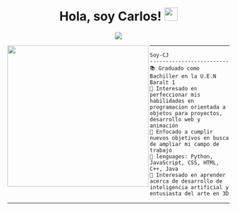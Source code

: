 <h1 align="center">
Hola, soy Carlos!
  <img src="https://avatars.githubusercontent.com/u/204794915?v=4&size=64" width="30"></h1>

<p align="center">
  <a href="https://github.com/DenverCoder1/readme-typing-svg"><img src="https://readme-typing-svg.herokuapp.com?lines=Estudiante+de+programación;Artista+3D;Freelancer;C%20|%20Python;HTML%20|%20CSS%20|%20JS%20|%20UX%20|%20UI%20|%20Blender;Siempre%20Aprendiendo%20Cosas%20Nuevas&center=true&width=380&height=45"></a>
</p>

<img align="left" src="https://avatars.githubusercontent.com/u/85456866?v=4" width="320" />
<hr>

```
Soy-CJ
-------------------------
📚 Graduado como Bachiller en la U.E.N Baralt 1 
📝 Interesado en perfeccionar mis habilidades en programacion orientada a objetos para proyectos, desarrollo web y animación
🔭 Enfocado a cumplir nuevos objetivos en busca de ampliar mi campo de trabajo
🌟 lenguages: Python, JavaScript, CSS, HTML, C++, Java
🌱 Interesado en aprender acerca de desarrollo de inteligencia artificial y entusiasta del arte en 3D
```
<hr>

